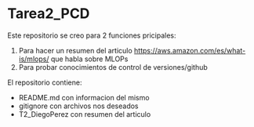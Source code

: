 # Tarea2_PCD

Este repositorio se creo para 2 funciones pricipales: 

1. Para hacer un resumen del articulo https://aws.amazon.com/es/what-is/mlops/ que habla sobre MLOPs
2. Para probar conocimientos de control de versiones/github

El repositorio contiene:
- README.md con informacion del mismo
- gitignore con archivos nos deseados
- T2_DiegoPerez con resumen del articulo